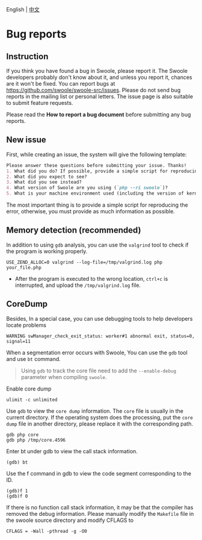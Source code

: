 English | [中文](./ISSUE-CN.md)

# Bug reports

## Instruction

If you think you have found a bug in Swoole, please report it.
The Swoole developers probably don't know about it,
and unless you report it, chances are it won't be fixed.
You can report bugs at https://github.com/swoole/swoole-src/issues.
Please do not send bug reports in the mailing list or personal letters.
The issue page is also suitable to submit feature requests.

Please read the **How to report a bug document** before submitting any bug reports.

## New issue

First, while creating an issue, the system will give the following template:

```markdown
Please answer these questions before submitting your issue. Thanks!
1. What did you do? If possible, provide a simple script for reproducing the error.
2. What did you expect to see?
3. What did you see instead?
4. What version of Swoole are you using (`php --ri swoole`)?
5. What is your machine environment used (including the version of kernel & php & gcc)?
```
The most important thing is to provide a simple script for reproducing the error, otherwise, you must provide as much information as possible.

## Memory detection (recommended)

In addition to using `gdb` analysis, you can use the `valgrind` tool to check if the program is working properly.

```shell
USE_ZEND_ALLOC=0 valgrind --log-file=/tmp/valgrind.log php your_file.php
```

* After the program is executed to the wrong location, `ctrl+c` is interrupted, and upload the `/tmp/valgrind.log` file.

## CoreDump

Besides, In a special case, you can use debugging tools to help developers locate problems

```shell
WARNING	swManager_check_exit_status: worker#1 abnormal exit, status=0, signal=11
```

When a segmentation error occurs with Swoole, You can use the `gdb` tool and use `bt` command.
> Using `gdb` to track the core file need to add the `--enable-debug` parameter when compiling `swoole`.

Enable core dump
```shell
ulimit -c unlimited
```

Use `gdb` to view the `core dump` information. The `core` file is usually in the current directory. If the operating system does the processing, put the `core dump` file in another directory, please replace it with the corresponding path.
```
gdb php core
gdb php /tmp/core.4596
```

Enter bt under gdb to view the call stack information.
```
(gdb) bt
```
Use the f command in gdb to view the code segment corresponding to the ID.
```
(gdb)f 1
(gdb)f 0
```

If there is no function call stack information, it may be that the compiler has removed the debug information. Please manually modify the `Makefile` file in the swoole source directory and modify CFLAGS to

```shell
CFLAGS = -Wall -pthread -g -O0
```
